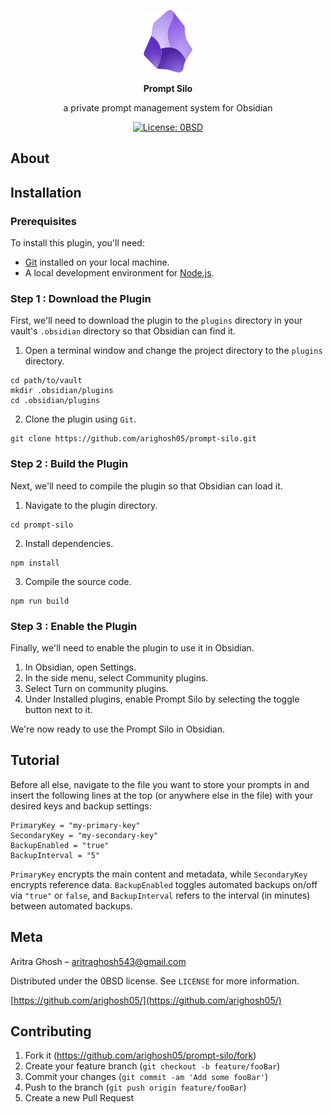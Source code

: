 <p align="center">
  <img src="./obsidian_logo.png" alt="logo" width="100">
</p>

<p align="center">
  <b>Prompt Silo</b>
</p>

<p align="center">
  a private prompt management system for Obsidian
</p>

<p align="center">
  <a href="https://opensource.org/license/0bsd">
    <img src="https://img.shields.io/badge/License-0BSD-purple.svg" alt="License: 0BSD">
  </a>
</p>

## About

## Installation

### Prerequisites

To install this plugin, you'll need:

- [Git](https://git-scm.com/) installed on your local machine.
- A local development environment for [Node.js](https://nodejs.org/).

### Step 1 : Download the Plugin

First, we'll need to download the plugin to the `plugins` directory in your vault's `.obsidian` directory so that Obsidian can find it.

1. Open a terminal window and change the project directory to the `plugins` directory.

```
cd path/to/vault
mkdir .obsidian/plugins
cd .obsidian/plugins
```

2. Clone the plugin using `Git`.

```
git clone https://github.com/arighosh05/prompt-silo.git
```

### Step 2 : Build the Plugin

Next, we'll need to compile the plugin so that Obsidian can load it.

1. Navigate to the plugin directory.

```
cd prompt-silo
```

2. Install dependencies.

```
npm install
```

3. Compile the source code.

```
npm run build
```

### Step 3 : Enable the Plugin

Finally, we'll need to enable the plugin to use it in Obsidian.

1. In Obsidian, open Settings.
2. In the side menu, select Community plugins.
3. Select Turn on community plugins.
4. Under Installed plugins, enable Prompt Silo by selecting the toggle button next to it.

We're now ready to use the Prompt Silo in Obsidian.

## Tutorial

Before all else, navigate to the file you want to store your prompts in and insert the following lines at the top (or anywhere else in the file) with your desired keys and backup settings:

```
PrimaryKey = "my-primary-key"			
SecondaryKey = "my-secondary-key"
BackupEnabled = "true"
BackupInterval = "5"
```

`PrimaryKey` encrypts the main content and metadata, while `SecondaryKey` encrypts reference data. `BackupEnabled` toggles automated backups on/off via `"true"` or `false`, and `BackupInterval` refers to the interval (in minutes) between automated backups.

## Meta

Aritra Ghosh – aritraghosh543@gmail.com

Distributed under the 0BSD license. See `LICENSE` for more information.

[https://github.com/arighosh05/](https://github.com/arighosh05/)

## Contributing

1. Fork it (<https://github.com/arighosh05/prompt-silo/fork>)
2. Create your feature branch (`git checkout -b feature/fooBar`)
3. Commit your changes (`git commit -am 'Add some fooBar'`)
4. Push to the branch (`git push origin feature/fooBar`)
5. Create a new Pull Request
